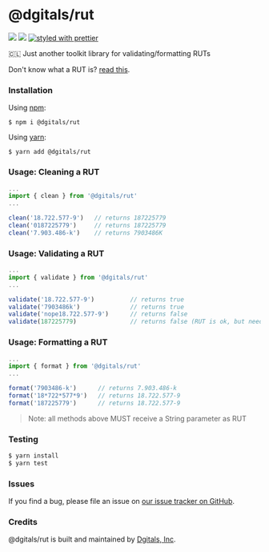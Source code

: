 # @dgitals/rut 
[![](https://img.shields.io/npm/v/@dgitals/rut.svg)](https://www.npmjs.com/package/@dgitals/rut) [![](https://img.shields.io/badge/coverage-100%25-green.svg)](https://github.com/dgitals/rut/blob/master/__tests__/index.test.js) [![styled with prettier](https://img.shields.io/badge/styled_with-prettier-ff69b4.svg)](https://github.com/prettier/prettier)




🇨🇱 Just another toolkit library for validating/formatting RUTs

Don't know what a RUT is? [read this](https://transferwise.com/us/blog/rut-run-meaning-chile).

### Installation

Using [npm](https://www.npmjs.com/):

    $ npm i @dgitals/rut


Using [yarn](https://yarnpkg.com/):

    $ yarn add @dgitals/rut


### Usage: Cleaning a RUT

```js
...
import { clean } from '@dgitals/rut'
...

clean('18.722.577-9')   // returns 187225779
clean('0187225779')     // returns 187225779
clean('7.903.486-k')    // returns 7903486K

```

### Usage: Validating a RUT

```js
...
import { validate } from '@dgitals/rut'
...

validate('18.722.577-9')          // returns true
validate('7903486k')              // returns true
validate('nope18.722.577-9')      // returns false
validate(187225779)               // returns false (RUT is ok, but needs to be a String)

```

### Usage: Formatting a RUT

```js
...
import { format } from '@dgitals/rut'
...

format('7903486-k')      // returns 7.903.486-k
format('18*722*577*9')   // returns 18.722.577-9
format('187225779')      // returns 18.722.577-9

```

> Note: all methods above MUST receive a String parameter as RUT


### Testing

```js
$ yarn install
$ yarn test
```
### Issues

If you find a bug, please file an issue on [our issue tracker on GitHub](https://github.com/dgitals/rut/issues).

### Credits

@dgitals/rut  is built and maintained by [Dgitals, Inc](https://github.com/dgitals).
